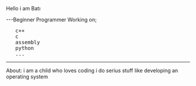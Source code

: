 Hello i am Batı

   ---Beginner Programmer
Working on;
<pre>
   c++
   c
   assembly
   python
   ...
</pre>
 <hr>
About:
  i am a child who loves coding
  i do serius stuff like developing an operating system
